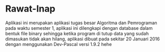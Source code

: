 # Rawat-Inap

Aplikasi ini merupakan aplikasi tugas besar Algoritma dan Pemrograman pada waktu semester 1, aplikasi ini dilengkapi dengan database dalam bentuk file binary sehingga ketika program di tutup data yang sudah dimasukan tidak akan hilang, aplikasi dibuat pada sekitar 20 Januari 2016 dengan menggunakan Dev-Pascal versi 1.9.2 hehe
